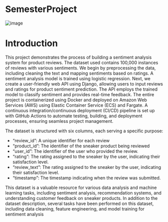 
# SemesterProject

![image](https://github.com/Malvin-Maposa/SemesterProject/blob/main/Screenshot%20(35).png)

# Introduction

This project demonstrates the process of building a sentiment analysis system for product reviews. The dataset used contains 100,000 instances of reviews with various sentiments. We begin by preprocessing the data, including cleaning the text and mapping sentiments based on ratings. A sentiment analysis model is trained using logistic regression. Next, we create a user-friendly web API using Django, allowing users to input reviews and ratings for product sentiment prediction. The API employs the trained model to classify sentiment and provides real-time feedback. The entire project is containerized using Docker and deployed on Amazon Web Services (AWS) using Elastic Container Service (ECS) and Fargate. A continuous integration/continuous deployment (CI/CD) pipeline is set up with GitHub Actions to automate testing, building, and deployment processes, ensuring seamless project management.


The dataset is structured with six columns, each serving a specific purpose: 
- “review_id”: A unique identifier for each review
- “product_id”: The identifier of the sneaker product being reviewed
- “user_id”: The identifier of the user who provided the review.
- “rating”: The rating assigned to the sneaker by the user, indicating their satisfaction level.
- “review_text”: The rating assigned to the sneaker by the user, indicating their satisfaction level.
- “timestamp”: The timestamp indicating when the review was submitted.

This dataset is a valuable resource for various data analysis and machine learning tasks, including sentiment analysis, recommendation systems, and understanding customer feedback on sneaker products.
In addition to the dataset description, several tasks have been performed on this dataset, including data cleaning, feature engineering, and model training for sentiment analysis

